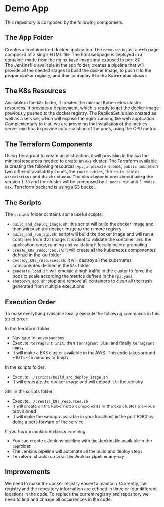 # Demo App

This repository is composed by the following components:

## The App Folder
Creates a containerized docker application. The `demo-app` is just a web page composed of a single HTML file. The html webpage is deployed in a container made from the nginx base image and exposed to port 80. 
The Jenkinsfile available in the app folder, creates a pipeline that will provide all the needed stages to build the docker image, to push it to the proper docker registry, and then to deploy it to the Kubernetes cluster.

## The K8s Resources
Available in the `k8s` folder, it creates the minimal Kubernetes cluster resources. It provides a deployment, which is ready to get the docker image previously pushed to the docker registry. The ReplicaSet is also created as well as a service, which will expose the nginx running the web application.
Complementary to that, we are providing the installation of the metrics-server and hpa to provide auto scalation of the pods, using the CPU metric.

## The Terraform Components
Using Terragrunt to create an abstraction, it will provision in the `aws` the minimal resources needed to create an `eks` cluster. The Terraform available is creating the following resources: `vpc`, `a private subnet`, `public subnets`in two different availability zones, the `route tables`, the `route tables associations` and the `eks` cluster.
The eks cluster is provisioned using the version `1.30` and the cluster will be composed by `2 nodes min` and `3 nodes max`.
Terraform backend is using a S3 bucket.

## The Scripts
The `scripts` folder contains some useful scripts:
- `build_and_deploy_image.sh`: this script will build the docker image and then will push the docker image to the remote registry
- `build_and_run_app.sh`: script will build the docker image and will run a container from that image. It is ideal to validate the container and the application code, running and validating it locally before promoting.
- `create_k8s_resources.sh`: it will create all the kubernetes componentes defined in the `k8s` folder
- `destroy_k8s_resources.sh`: it will destroy all the kubernetes componentes defined in the `k8s` folder
- `generate_load.sh`: will emulate a high traffic in the cluster to force the pods to scale according the metrics defined in the `hpa.yaml`
- `shutdown_app.sh`: stop and remove all containers to clean all the trash generated from multiple executions

## Execution Order
To make everything available locally execute the following commands in this strict order:

In the terraform folder:
- Navigate to: `envs/sandbox`
- Execute: `terragrunt init`, then `terragrunt plan` and finally `terragrunt apply`
- It will make a EKS cluster available in the AWS. This code takes around ~10 to ~15 minutes to finish

In the scripts folder:
- Execute: `./scripts/build_and_deploy_image.sh`
- It will generate the docker image and will upload it to the registry

Still in the scripts folder:
- Execute: `./creates_k8s_resources.sh`
- It will create all the kubernetes components in the eks cluster previous provisioned
- It will make the webapp available in your localhost in the port 8080 by doing a port-forward of the service

If you have a Jenkins instance runnning: 
- You can create a Jenkins pipeline with the Jenkinsfile available in the `app`folder
- The Jenkins pipeline will automate all the build and deploy steps
- Terraform should run prior the Jenkins pipeline anyway

## Improvements
We need to make the docker registry easier to maintain. Currently, the registry and the repository information are defined in three or four different locations in the code. To replace the current registry and repository we need to find and change all occurrences in the code. 